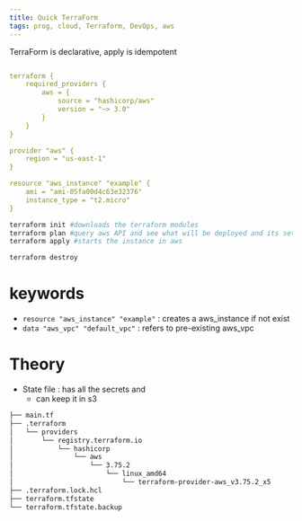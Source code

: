 ```yaml
---
title: Quick TerraForm
tags: prog, cloud, Terraform, DevOps, aws
---
```


TerraForm is declarative, apply is idempotent

```yml

terraform {
    required_providers {
        aws = {
            source = "hashicorp/aws"
            version = "~> 3.0"
        }
    }
}

provider "aws" {
    region = "us-east-1"
}

resource "aws_instance" "example" {
    ami = "ami-05fa00d4c63e32376"
    instance_type = "t2.micro"
}
```



```bash
terraform init #downloads the terraform modules
terraform plan #query aws API and see what will be deployed and its settings
terraform apply #starts the instance in aws
```

```bash
terraform destroy
```

# keywords

* `resource "aws_instance" "example"` : creates a aws_instance if not exist
* `data "aws_vpc" "default_vpc"` : refers to pre-existing aws_vpc 

# Theory

* State file : has all the secrets and 
  * can keep it in s3


```.txt
├── main.tf
├── .terraform
│   └── providers
│       └── registry.terraform.io
│           └── hashicorp
│               └── aws
│                   └── 3.75.2
│                       └── linux_amd64
│                           └── terraform-provider-aws_v3.75.2_x5
├── .terraform.lock.hcl
├── terraform.tfstate
└── terraform.tfstate.backup
```